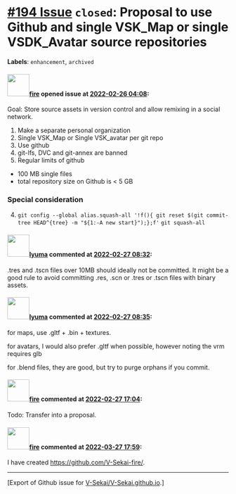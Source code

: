 # [\#194 Issue](https://github.com/V-Sekai/V-Sekai.github.io/issues/194) `closed`: Proposal to use Github and single VSK_Map or single VSDK_Avatar source repositories
**Labels**: `enhancement`, `archived`


#### <img src="https://avatars.githubusercontent.com/u/32321?u=c2e06a3d2b49a467aa907e54aa259516440267cc&v=4" width="50">[fire](https://github.com/fire) opened issue at [2022-02-26 04:08](https://github.com/V-Sekai/V-Sekai.github.io/issues/194):

Goal: Store source assets in version control and allow remixing in a social network. 

1. Make a separate personal organization
1. Single VSK_Map or Single VSK_avatar per git repo
1. Use github
2. git-lfs, DVC and git-annex are banned
3. Regular limits of github 
  * 100 MB single files
  * total repository size on Github is < 5 GB
 
### Special consideration

4. `git config --global alias.squash-all '!f(){ git reset $(git commit-tree HEAD^{tree} -m "${1:-A new start}");};f'` `git squash-all`

#### <img src="https://avatars.githubusercontent.com/u/39946030?v=4" width="50">[lyuma](https://github.com/lyuma) commented at [2022-02-27 08:32](https://github.com/V-Sekai/V-Sekai.github.io/issues/194#issuecomment-1053361937):

.tres and .tscn files over 10MB should ideally not be committed. It might be a good rule to avoid committing .res, .scn or .tres or .tscn files with binary assets.

#### <img src="https://avatars.githubusercontent.com/u/39946030?v=4" width="50">[lyuma](https://github.com/lyuma) commented at [2022-02-27 08:35](https://github.com/V-Sekai/V-Sekai.github.io/issues/194#issuecomment-1053365154):

for maps, use .gltf + .bin + textures.

for avatars, I would also prefer .gltf when possible, however noting the vrm requires glb

for .blend files, they are good, but try to purge orphans if you commit.

#### <img src="https://avatars.githubusercontent.com/u/32321?u=c2e06a3d2b49a467aa907e54aa259516440267cc&v=4" width="50">[fire](https://github.com/fire) commented at [2022-02-27 17:04](https://github.com/V-Sekai/V-Sekai.github.io/issues/194#issuecomment-1053616743):

Todo: Transfer into a proposal.

#### <img src="https://avatars.githubusercontent.com/u/32321?u=c2e06a3d2b49a467aa907e54aa259516440267cc&v=4" width="50">[fire](https://github.com/fire) commented at [2022-03-27 17:59](https://github.com/V-Sekai/V-Sekai.github.io/issues/194#issuecomment-1079984733):

I have created https://github.com/V-Sekai-fire/.


-------------------------------------------------------------------------------



[Export of Github issue for [V-Sekai/V-Sekai.github.io](https://github.com/V-Sekai/V-Sekai.github.io).]
